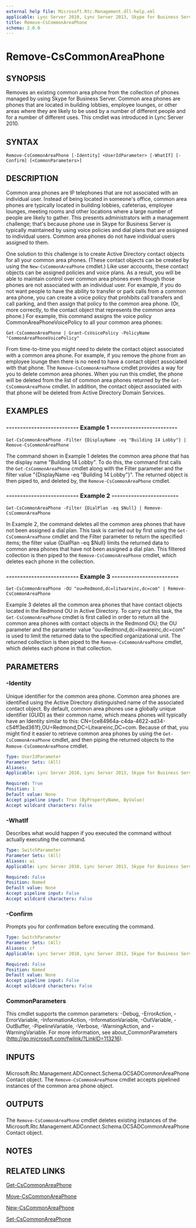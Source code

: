```yaml
---
external help file: Microsoft.Rtc.Management.dll-help.xml
applicable: Lync Server 2010, Lync Server 2013, Skype for Business Server 2015, Skype for Business Server 2019
title: Remove-CsCommonAreaPhone
schema: 2.0.0
---
```


# Remove-CsCommonAreaPhone

## SYNOPSIS
Removes an existing common area phone from the collection of phones managed by using Skype for Business Server.
Common area phones are phones that are located in building lobbies, employee lounges, or other areas where they are likely to be used by a number of different people and for a number of different uses.
This cmdlet was introduced in Lync Server 2010.


## SYNTAX

```
Remove-CsCommonAreaPhone [-Identity] <UserIdParameter> [-WhatIf] [-Confirm] [<CommonParameters>]
```

## DESCRIPTION
Common area phones are IP telephones that are not associated with an individual user.
Instead of being located in someone's office, common area phones are typically located in building lobbies, cafeterias, employee lounges, meeting rooms and other locations where a large number of people are likely to gather.
This presents administrators with a management challenge; that's because phone use in Skype for Business Server is typically maintained by using voice policies and dial plans that are assigned to individual users.
Common area phones do not have individual users assigned to them.

One solution to this challenge is to create Active Directory contact objects for all your common area phones.
(These contact objects can be created by using the `New-CsCommonAreaPhone` cmdlet.) Like user accounts, these contact objects can be assigned policies and voice plans.
As a result, you will be able to maintain control over common area phones even though those phones are not associated with an individual user.
For example, if you do not want people to have the ability to transfer or park calls from a common area phone, you can create a voice policy that prohibits call transfers and call parking, and then assign that policy to the common area phone.
(Or, more correctly, to the contact object that represents the common area phone.) For example, this command assigns the voice policy CommonAreaPhoneVoicePolicy to all your common area phones:

`Get-CsCommonAreaPhone | Grant-CsVoicePolicy -PolicyName "CommonAreaPhoneVoicePolicy"`

From time-to-time you might need to delete the contact object associated with a common area phone.
For example, if you remove the phone from an employee lounge then there is no need to have a contact object associated with that phone.
The `Remove-CsCommonAreaPhone` cmdlet provides a way for you to delete common area phones.
When you run this cmdlet, the phone will be deleted from the list of common area phones returned by the `Get-CsCommonAreaPhone` cmdlet.
In addition, the contact object associated with that phone will be deleted from Active Directory Domain Services.


## EXAMPLES

### -------------------------- Example 1 ------------------------
```
Get-CsCommonAreaPhone -Filter {DisplayName -eq "Building 14 Lobby"} | Remove-CsCommonAreaPhone
```

The command shown in Example 1 deletes the common area phone that has the display name "Building 14 Lobby".
To do this, the command first calls the `Get-CsCommonAreaPhone` cmdlet along with the Filter parameter and the filter value "{DisplayName -eq "Building 14 Lobby"}".
The returned object is then piped to, and deleted by, the `Remove-CsCommonAreaPhone` cmdlet.


### -------------------------- Example 2 ------------------------
```
Get-CsCommonAreaPhone -Filter {DialPlan -eq $Null} | Remove-CsCommonAreaPhone
```

In Example 2, the command deletes all the common area phones that have not been assigned a dial plan.
This task is carried out by first using the `Get-CsCommonAreaPhone` cmdlet and the Filter parameter to return the specified items; the filter value {DialPlan -eq $Null} limits the returned data to common area phones that have not been assigned a dial plan.
This filtered collection is then piped to the `Remove-CsCommonAreaPhone` cmdlet, which deletes each phone in the collection.


### -------------------------- Example 3 ------------------------
```
Get-CsCommonAreaPhone -OU "ou=Redmond,dc=litwareinc,dc=com" | Remove-CsCommonAreaPhone
```

Example 3 deletes all the common area phones that have contact objects located in the Redmond OU in Active Directory.
To carry out this task, the `Get-CsCommonAreaPhone` cmdlet is first called in order to return all the common area phones with contact objects in the Redmond OU; the OU parameter and the parameter value "ou=Redmond,dc=litwareinc,dc=com" is used to limit the returned data to the specified organizational unit.
The returned collection is then piped to the `Remove-CsCommonAreaPhone` cmdlet, which deletes each phone in that collection.


## PARAMETERS

### -Identity
Unique identifier for the common area phone.
Common area phones are identified using the Active Directory distinguished name of the associated contact object.
By default, common area phones use a globally unique identifier (GUID) as their common name, which means phones will typically have an Identity similar to this: CN={ce84964a-c4da-4622-ad34-c54ff3ed361f},OU=Redmond,DC=Litwareinc,DC=com.
Because of that, you might find it easier to retrieve common area phones by using the `Get-CsCommonAreaPhone` cmdlet, and then piping the returned objects to the `Remove-CsCommonAreaPhone` cmdlet.


```yaml
Type: UserIdParameter
Parameter Sets: (All)
Aliases: 
Applicable: Lync Server 2010, Lync Server 2013, Skype for Business Server 2015, Skype for Business Server 2019

Required: True
Position: 1
Default value: None
Accept pipeline input: True (ByPropertyName, ByValue)
Accept wildcard characters: False
```

### -WhatIf
Describes what would happen if you executed the command without actually executing the command.

```yaml
Type: SwitchParameter
Parameter Sets: (All)
Aliases: wi
Applicable: Lync Server 2010, Lync Server 2013, Skype for Business Server 2015, Skype for Business Server 2019

Required: False
Position: Named
Default value: None
Accept pipeline input: False
Accept wildcard characters: False
```

### -Confirm
Prompts you for confirmation before executing the command.

```yaml
Type: SwitchParameter
Parameter Sets: (All)
Aliases: cf
Applicable: Lync Server 2010, Lync Server 2013, Skype for Business Server 2015, Skype for Business Server 2019

Required: False
Position: Named
Default value: None
Accept pipeline input: False
Accept wildcard characters: False
```

### CommonParameters
This cmdlet supports the common parameters: -Debug, -ErrorAction, -ErrorVariable, -InformationAction, -InformationVariable, -OutVariable, -OutBuffer, -PipelineVariable, -Verbose, -WarningAction, and -WarningVariable. For more information, see about_CommonParameters (http://go.microsoft.com/fwlink/?LinkID=113216).

## INPUTS

###  
Microsoft.Rtc.Management.ADConnect.Schema.OCSADCommonAreaPhoneContact object.
The `Remove-CsCommonAreaPhone` cmdlet accepts pipelined instances of the common area phone object.

## OUTPUTS

###  
The `Remove-CsCommonAreaPhone` cmdlet deletes existing instances of the Microsoft.Rtc.Management.ADConnect.Schema.OCSADCommonAreaPhoneContact object.

## NOTES

## RELATED LINKS

[Get-CsCommonAreaPhone](Get-CsCommonAreaPhone.md)

[Move-CsCommonAreaPhone](Move-CsCommonAreaPhone.md)

[New-CsCommonAreaPhone](New-CsCommonAreaPhone.md)

[Set-CsCommonAreaPhone](Set-CsCommonAreaPhone.md)

